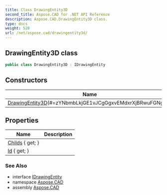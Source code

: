 ```yaml
---
title: Class DrawingEntity3D
second_title: Aspose.CAD for .NET API Reference
description: Aspose.CAD.DrawingEntity3D class. 
type: docs
weight: 520
url: /net/aspose.cad/drawingentity3d/
---
```

## DrawingEntity3D class

```csharp
public class DrawingEntity3D : IDrawingEntity
```

## Constructors

| Name | Description |
| --- | --- |
| [DrawingEntity3D](drawingentity3d/)(#=zYNbmbLkjGE1vJCgGgxvEMdxrXjBRwuFGNg==) |  |

## Properties

| Name | Description |
| --- | --- |
| [Childs](../../aspose.cad/drawingentity3d/childs/) { get; } |  |
| [Id](../../aspose.cad/drawingentity3d/id/) { get; } |  |

### See Also

* interface [IDrawingEntity](../idrawingentity/)
* namespace [Aspose.CAD](../../aspose.cad/)
* assembly [Aspose.CAD](../../)


